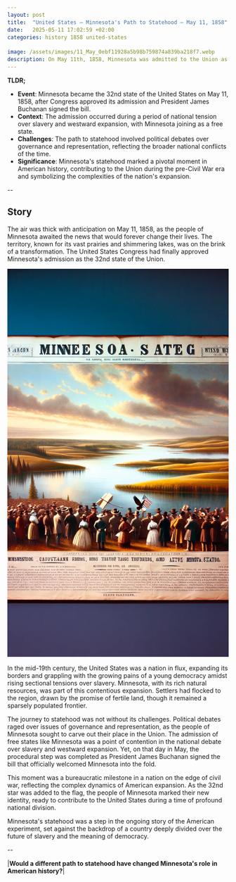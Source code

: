 ```yaml
---
layout: post
title:  "United States – Minnesota's Path to Statehood – May 11, 1858"
date:   2025-05-11 17:02:59 +02:00
categories: history 1858 united-states

image: /assets/images/11_May_0ebf11928a5b98b759874a839ba218f7.webp
description: On May 11th, 1858, Minnesota was admitted to the Union as the 32nd state of the United States.
---
```


**TLDR;**
- **Event**: Minnesota became the 32nd state of the United States on May 11, 1858, after Congress approved its admission and President James Buchanan signed the bill.
- **Context**: The admission occurred during a period of national tension over slavery and westward expansion, with Minnesota joining as a free state.
- **Challenges**: The path to statehood involved political debates over governance and representation, reflecting the broader national conflicts of the time.
- **Significance**: Minnesota's statehood marked a pivotal moment in American history, contributing to the Union during the pre-Civil War era and symbolizing the complexities of the nation's expansion.

--


## Story
The air was thick with anticipation on May 11, 1858, as the people of Minnesota awaited the news that would forever change their lives. The territory, known for its vast prairies and shimmering lakes, was on the brink of a transformation. The United States Congress had finally approved Minnesota's admission as the 32nd state of the Union.

![Image](/assets/images/11_May_0ebf11928a5b98b759874a839ba218f7.webp)

In the mid-19th century, the United States was a nation in flux, expanding its borders and grappling with the growing pains of a young democracy amidst rising sectional tensions over slavery. Minnesota, with its rich natural resources, was part of this contentious expansion. Settlers had flocked to the region, drawn by the promise of fertile land, though it remained a sparsely populated frontier.

The journey to statehood was not without its challenges. Political debates raged over issues of governance and representation, as the people of Minnesota sought to carve out their place in the Union. The admission of free states like Minnesota was a point of contention in the national debate over slavery and westward expansion. Yet, on that day in May, the procedural step was completed as President James Buchanan signed the bill that officially welcomed Minnesota into the fold.

This moment was a bureaucratic milestone in a nation on the edge of civil war, reflecting the complex dynamics of American expansion. As the 32nd star was added to the flag, the people of Minnesota marked their new identity, ready to contribute to the United States during a time of profound national division.

Minnesota's statehood was a step in the ongoing story of the American experiment, set against the backdrop of a country deeply divided over the future of slavery and the meaning of democracy.


--

|**Would a different path to statehood have changed Minnesota's role in American history?**|

